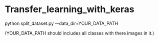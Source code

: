 # Transfer_learning_with_keras
python split_dataset.py --data_dir=YOUR_DATA_PATH

(YOUR_DATA_PATH should includes all classes with there images in it.)
